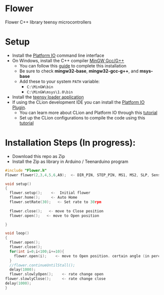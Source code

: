 # Flower

Flower C++ library teensy microcontrollers

# Setup

* Install the [Platform IO](https://platformio.org/install/cli) command line interface
* On Windows, install the C++ compiler [MinGW Gcc/G++](https://sourceforge.net/projects/mingw/files/latest/download)
    * You can follow this [guide](https://www.ics.uci.edu/~pattis/common/handouts/mingweclipse/mingw.html) to complete
      this installation
    * Be sure to check __mingw32-base__, __mingw32-gcc-g++__, and __msys-base__
    * Add these to your system `PATH` variable:
        * `C:\MinGW\bin`
        * `C:\MinGW\msys\1.0\bin`
* Install the [teensy loader application](https://www.pjrc.com/teensy/loader.html)
* If using the CLion development IDE you can install
  the [Platform IO Plugin](https://plugins.jetbrains.com/plugin/13922-platformio-for-clion).
    * You can learn more about CLion and Platform IO through
      this [tutorial](https://blog.jetbrains.com/clion/2020/08/arduino-from-hobby-to-prof-p1/)
    * Set up the CLion configurations to compile the code using this [tutorial](https://docs.platformio.org/enable/latest/integration/ide/clion.html) 

# Installation Steps (In progress):

- Download this repo as Zip
- Install the Zip as library in Arduino / Teenarduino program

```cpp
#include "Flower.h"
Flower flower(2,3,4,5,6,A9);  <- DIR_PIN, STEP_PIN, MS1, MS2, SLP, Sensor Pin

void setup()
{
  flower.setup();    <-  Initial flower
  flower.home();     <- Auto Home
  flower.setRate(30);   <- Set rate to 30rpm
  
  flower.close();   <- move to Close position
  flower.open();   <- move to Open position

}

void loop()
{
  flower.open();
  flower.close();
  for(int i=0;i<100;i+=10){
    flower.open(i);    <- move to Open position. certain angle (in percentage)
  }
  //flower.continueUntilStall();
  delay(1000);
  flower.slowlyOpen();    <- rate change open
flower.slowlyClose();     <- rate change close
delay(1000);
}

```
